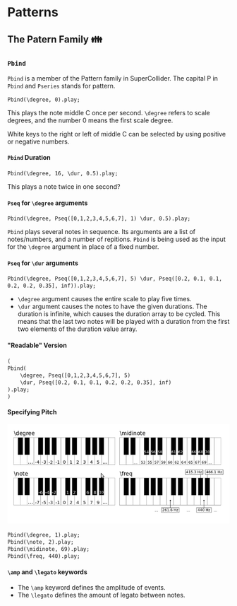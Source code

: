 # Patterns

## The Patern Family 👪

### `Pbind`
`Pbind` is a member of the Pattern family in SuperCollider. The capital P in `Pbind` and `Pseries` stands for pattern.
```supercollider
Pbind(\degree, 0).play;
```
This plays the note middle C once per second. `\degree` refers to scale degrees, and the number 0 means the first scale degree.

White keys to the right or left of middle C can be selected by using positive or negative numbers.

#### `Pbind` Duration
```supercollider
Pbind(\degree, 16, \dur, 0.5).play;
```
This plays a note twice in one second?

#### `Pseq` for `\degree` arguments
```supercollider
Pbind(\degree, Pseq([0,1,2,3,4,5,6,7], 1) \dur, 0.5).play;
```
`Pbind` plays several notes in sequence. Its arguments are a list of notes/numbers, and a number of repitions. `Pbind` is
being used as the input for the `\degree` argument in place of a fixed number.

#### `Pseq` for `\dur` arguments
```supercollider
Pbind(\degree, Pseq([0,1,2,3,4,5,6,7], 5) \dur, Pseq([0.2, 0.1, 0.1, 0.2, 0.2, 0.35], inf)).play;
```
- `\degree` argument causes the entire scale to play five times.
- `\dur` argument causes the notes to have the given durations. The duration is infinite, which causes the duration
  array to be cycled. This means that the last two notes will be played with a duration from the first two elements of
  the duration value array.

#### "Readable" Version
```supercollider
(
Pbind(
    \degree, Pseq([0,1,2,3,4,5,6,7], 5) 
    \dur, Pseq([0.2, 0.1, 0.1, 0.2, 0.2, 0.35], inf)
).play;
)
```
#### Specifying Pitch
![](notes.png)
```supercollider
Pbind(\degree, 1).play;
Pbind(\note, 2).play;
Pbind(\midinote, 69).play;
Pbind(\freq, 440).play;
```
#### `\amp` and `\legato` keywords
- The `\amp` keyword defines the amplitude of events.  
- The `\legato` defines the amount of legato between notes.
